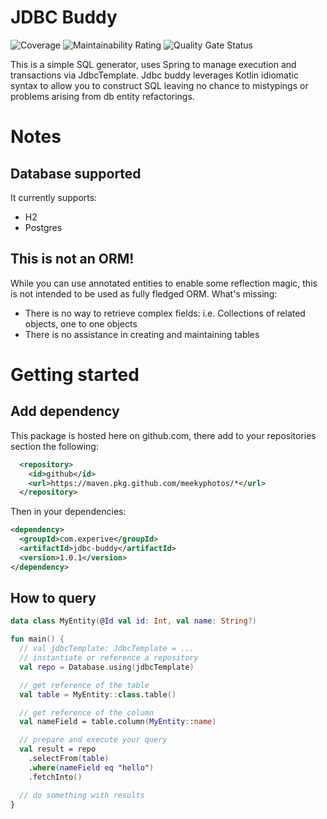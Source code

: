# JDBC Buddy

![Coverage](https://sonar.experive.com/api/project_badges/measure?project=meekyphotos_jdbc-buddy&metric=coverage)
![Maintainability Rating](https://sonar.experive.com/api/project_badges/measure?project=meekyphotos_jdbc-buddy&metric=sqale_rating)
![Quality Gate Status](https://sonar.experive.com/api/project_badges/measure?project=meekyphotos_jdbc-buddy&metric=alert_status)

This is a simple SQL generator, uses Spring to manage execution and transactions via JdbcTemplate. Jdbc buddy leverages Kotlin idiomatic syntax to allow you to construct SQL leaving no chance to mistypings or problems arising from db entity
refactorings.

# Notes

## Database supported

It currently supports:

- H2
- Postgres

## This is not an ORM!

While you can use annotated entities to enable some reflection magic, this is not intended to be used as fully fledged ORM. What's missing:

- There is no way to retrieve complex fields: i.e. Collections of related objects, one to one objects
- There is no assistance in creating and maintaining tables

# Getting started

## Add dependency
This package is hosted here on github.com, there add to your repositories section the following:
```xml
  <repository>
    <id>github</id>
    <url>https://maven.pkg.github.com/meekyphotos/*</url>
  </repository>
```
Then in your dependencies:

```xml
<dependency>
  <groupId>com.experive</groupId>
  <artifactId>jdbc-buddy</artifactId>
  <version>1.0.1</version>
</dependency>
```

## How to query

```kotlin
data class MyEntity(@Id val id: Int, val name: String?)

fun main() {
  // val jdbcTemplate: JdbcTemplate = ...
  // instantiate or reference a repository
  val repo = Database.using(jdbcTemplate)

  // get reference of the table
  val table = MyEntity::class.table()

  // get reference of the column
  val nameField = table.column(MyEntity::name)

  // prepare and execute your query
  val result = repo
    .selectFrom(table)
    .where(nameField eq "hello")
    .fetchInto()

  // do something with results
}

```

